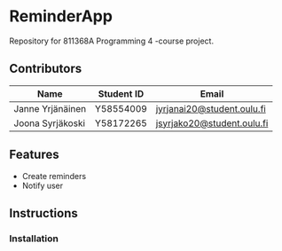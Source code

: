# ReminderApp
Repository for 811368A Programming 4 -course project.

## Contributors

| Name              | Student ID    | Email                           |
| ----------------- | ------------- | ------------------------------- |
| Janne Yrjänäinen  | Y58554009      | jyrjanai20@student.oulu.fi      |
| Joona Syrjäkoski  | Y58172265      | jsyrjako20@student.oulu.fi      |

## Features
- Create reminders
- Notify user


## Instructions
### Installation

